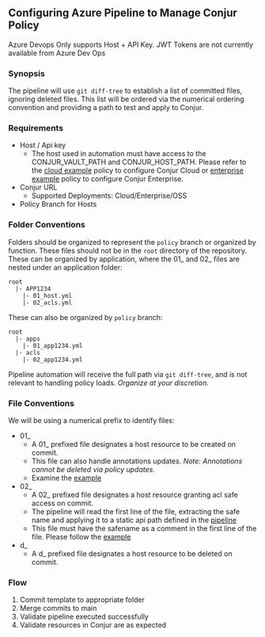 ## Configuring Azure Pipeline to Manage Conjur Policy

<p>Azure Devops Only supports Host + API Key. JWT Tokens are not currently available from Azure Dev Ops</p>

### Synopsis
The pipeline will use `git diff-tree` to establish a list of committed files, ignoring deleted files. This list will be ordered via the numerical ordering convention and providing a path to test and apply to Conjur. 

### Requirements
- Host / Api key
  - The host used in automation must have access to the CONJUR_VAULT_PATH and CONJUR_HOST_PATH. Please refer to the [cloud example](policy/01_ado-automation_cloud.yml) policy to configure Conjur Cloud or [enterprise example](policy/01_ado-automation_ent.yml) policy to configure Conjur Enterprise.
- Conjur URL
  - Supported Deployments: Cloud/Enterprise/OSS
- Policy Branch for Hosts

### Folder Conventions
Folders should be organized to represent the `policy` branch or organized by function. These files should not be in the `root` directory of the repository. 
These can be organized by application, where the 01_ and 02_ files are nested under an application folder:
```
root
  |- APP1234
    |- 01_host.yml
    |- 02_acls.yml
```
These can also be organized by `policy` branch:
```
root
  |- apps
    |- 01_app1234.yml
  |- acls
    |- 02_app1234.yml 
```
Pipeline automation will receive the full path via `git diff-tree`, and is not relevant to handling policy loads. *Organize at your discretion.*

### File Conventions
We will be using a numerical prefix to identify files:
- 01_
  - A 01_ prefixed file designates a host resource to be created on commit. 
  - This file can also handle annotations updates. *Note: Annotations cannot be deleted via policy updates.*
  - Examine the [example](pipeline/apps/t01_example.yml)
- 02_
  - A 02_ prefixed file designates a host resource granting acl safe access on commit. 
  - The pipeline will read the first line of the file, extracting the safe name and applying it to a static api path defined in the [pipeline](pipeline/azure-pipelines.yml:7)
  - This file must have the safename as a comment in the first line of the file. Please follow the [example](pipeline/acls/t02_example.yml)
- d_
  - A d_ prefixed file designates a host resource to be deleted on commit. 

### Flow
1. Commit template to appropriate folder
2. Merge commits to main
3. Validate pipeline executed successfully
4. Validate resources in Conjur are as expected
